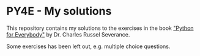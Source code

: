 # PY4E - My solutions

This repository contains my solutions to the exercises in the book ["Python for Everybody"](https://www.py4e.com/book) by Dr. Charles Russel Severance.

Some exercises has been left out, e.g. multiple choice questions.
